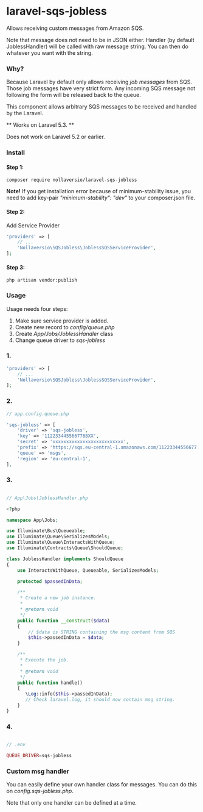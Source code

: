 # laravel-sqs-jobless

Allows receiving custom messages from Amazon SQS. 

Note that message does not need to be in JSON either. Handler (by default JoblessHandler) will be called with raw message string. You can then do whatever you want with the string.

### Why?

Because Laravel by default only allows receiving *job messages* from SQS. Those job messages have very strict form. Any incoming SQS message not following the form will be released back to the queue.

This component allows arbitrary SQS messages to be received and handled by the Laravel.

** Works on Laravel 5.3. **

Does not work on Laravel 5.2 or earlier.

### Install

#### Step 1:

```
composer require nollaversio/laravel-sqs-jobless
```
**Note!** If you get installation error because of minimum-stability issue, you need to add key-pair *"minimum-stability": "dev"* to your composer.json file.

#### Step 2:

Add Service Provider

```php
'providers' => [
    // ...
    'Nollaversio\SQSJobless\JoblessSQSServiceProvider',
];
```

#### Step 3:

```
php artisan vendor:publish
```

### Usage

Usage needs four steps:

1. Make sure service provider is added.
2. Create new record to *config/queue.php*
3. Create *App/Jobs/JoblessHandler* class
4. Change queue driver to *sqs-jobless*


### 1.

```php
'providers' => [
    // ...
    'Nollaversio\SQSJobless\JoblessSQSServiceProvider',
];

```

### 2.

```php
// app.config.queue.php

'sqs-jobless' => [
    'driver' => 'sqs-jobless',
    'key' => '1122334455667788XX',
    'secret' => 'xxxxxxxxxxxxxxxxxxxxxxxxxx',
    'prefix' => 'https://sqs.eu-central-1.amazonaws.com/11223344556677',
    'queue' => 'msgs',
    'region' => 'eu-central-1',
], 
```

### 3.

```php

// App\Jobs\JoblessHandler.php

<?php

namespace App\Jobs;

use Illuminate\Bus\Queueable;
use Illuminate\Queue\SerializesModels;
use Illuminate\Queue\InteractsWithQueue;
use Illuminate\Contracts\Queue\ShouldQueue;

class JoblessHandler implements ShouldQueue
{
    use InteractsWithQueue, Queueable, SerializesModels;

    protected $passedInData;

    /**
     * Create a new job instance.
     *
     * @return void
     */
    public function __construct($data)
    {
        // $data is STRING containing the msg content from SQS
        $this->passedInData = $data;
    }

    /**
     * Execute the job.
     *
     * @return void
     */
    public function handle()
    {
       \Log::info($this->passedInData);
       // Check laravel.log, it should now contain msg string.
    }
}

```

### 4.

```php

// .env

QUEUE_DRIVER=sqs-jobless

```

### Custom msg handler

You can easily define your own handler class for messages. You can do this on *config.sqs-jobless.php*. 

Note that only one handler can be defined at a time.

